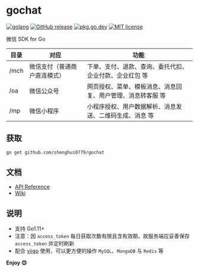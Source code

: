 # gochat

[![golang](https://img.shields.io/badge/Language-Go-green.svg?style=flat)](https://golang.org)
[![GitHub release](https://img.shields.io/github/release/shenghui0779/gochat.svg)](https://github.com/shenghui0779/gochat/releases/latest)
[![pkg.go.dev](https://img.shields.io/badge/dev-reference-007d9c?logo=go&logoColor=white&style=flat)](https://pkg.go.dev/github.com/shenghui0779/gochat)
[![MIT license](http://img.shields.io/badge/license-MIT-brightgreen.svg)](http://opensource.org/licenses/MIT)

微信 SDK for Go

| 目录  | 对应                      | 功能                                                |
| ---- | ------------------------- | -------------------------------------------------- |
| /mch | 微信支付（普通商户直连模式）   | 下单、支付、退款、查询、委托代扣、企业付款、企业红包 等     |
| /oa  | 微信公众号                  | 网页授权、菜单、模板消息、消息回复、用户管理、消息转客服 等  |
| /mp  | 微信小程序                  | 小程序授权、用户数据解析、消息发送、二维码生成、消息 等     |

## 获取

```sh
go get github.com/shenghui0779/gochat
```

## 文档

- [API Reference](https://pkg.go.dev/github.com/shenghui0779/gochat)
- [Wiki](https://github.com/shenghui0779/gochat/wiki)

## 说明

- 支持 Go1.11+
- 注意：因 `access_token` 每日获取次数有限且含有效期，故服务端应妥善保存 `access_token` 并定时刷新
- 配合 [yiigo](https://github.com/shenghui0779/yiigo) 使用，可以更方便的操作 `MySQL`、`MongoDB` 与 `Redis` 等

**Enjoy 😊**

